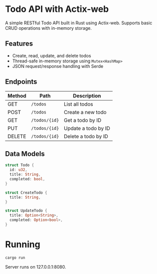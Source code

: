# Todo API with Actix-web

A simple RESTful Todo API built in Rust using Actix-web. Supports basic CRUD operations with in-memory storage.

## Features

- Create, read, update, and delete todos
- Thread-safe in-memory storage using `Mutex<HashMap>`
- JSON request/response handling with Serde

## Endpoints

| Method | Path          | Description                |
|--------|---------------|----------------------------|
| GET    | `/todos`      | List all todos             |
| POST   | `/todos`      | Create a new todo          |
| GET    | `/todos/{id}` | Get a todo by ID           |
| PUT    | `/todos/{id}` | Update a todo by ID        |
| DELETE | `/todos/{id}` | Delete a todo by ID        |

## Data Models

```rust
struct Todo {
  id: u32,
  title: String,
  completed: bool,
}

struct CreateTodo {
  title: String,
}

struct UpdateTodo {
  title: Option<String>,
  completed: Option<bool>,
}
```

# Running
```
cargo run
```
Server runs on 127.0.0.1:8080.


